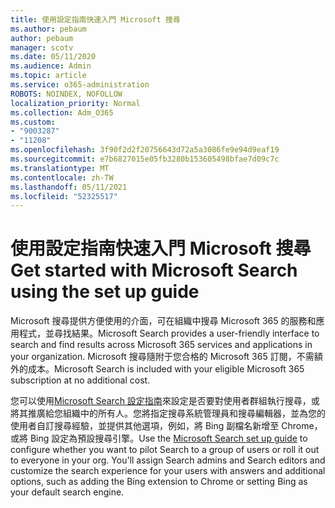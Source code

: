 ```yaml
---
title: 使用設定指南快速入門 Microsoft 搜尋
ms.author: pebaum
author: pebaum
manager: scotv
ms.date: 05/11/2020
ms.audience: Admin
ms.topic: article
ms.service: o365-administration
ROBOTS: NOINDEX, NOFOLLOW
localization_priority: Normal
ms.collection: Adm_O365
ms.custom:
- "9003287"
- "11208"
ms.openlocfilehash: 3f90f2d2f20756643d72a5a3086fe9e94d9eaf19
ms.sourcegitcommit: e7b6827015e05fb3280b153605498bfae7d09c7c
ms.translationtype: MT
ms.contentlocale: zh-TW
ms.lasthandoff: 05/11/2021
ms.locfileid: "52325517"
---
```

# <a name="get-started-with-microsoft-search-using-the-set-up-guide"></a><span data-ttu-id="19c15-102">使用設定指南快速入門 Microsoft 搜尋</span><span class="sxs-lookup"><span data-stu-id="19c15-102">Get started with Microsoft Search using the set up guide</span></span>

<span data-ttu-id="19c15-103">Microsoft 搜尋提供方便使用的介面，可在組織中搜尋 Microsoft 365 的服務和應用程式，並尋找結果。</span><span class="sxs-lookup"><span data-stu-id="19c15-103">Microsoft Search provides a user-friendly interface to search and find results across Microsoft 365 services and applications in your organization.</span></span> <span data-ttu-id="19c15-104">Microsoft 搜尋隨附于您合格的 Microsoft 365 訂閱，不需額外的成本。</span><span class="sxs-lookup"><span data-stu-id="19c15-104">Microsoft Search is included with your eligible Microsoft 365 subscription at no additional cost.</span></span> 

<span data-ttu-id="19c15-105">您可以使用[Microsoft Search 設定指南](https://go.microsoft.com/fwlink/?linkid=2156919)來設定是否要對使用者群組執行搜尋，或將其推廣給您組織中的所有人。您將指定搜尋系統管理員和搜尋編輯器，並為您的使用者自訂搜尋經驗，並提供其他選項，例如，將 Bing 副檔名新增至 Chrome，或將 Bing 設定為預設搜尋引擎。</span><span class="sxs-lookup"><span data-stu-id="19c15-105">Use the [Microsoft Search set up guide](https://go.microsoft.com/fwlink/?linkid=2156919) to configure whether you want to pilot Search to a group of users or roll it out to everyone in your org. You'll assign Search admins and Search editors and customize the search experience for your users with answers and additional options, such as adding the Bing extension to Chrome or setting Bing as your default search engine.</span></span>